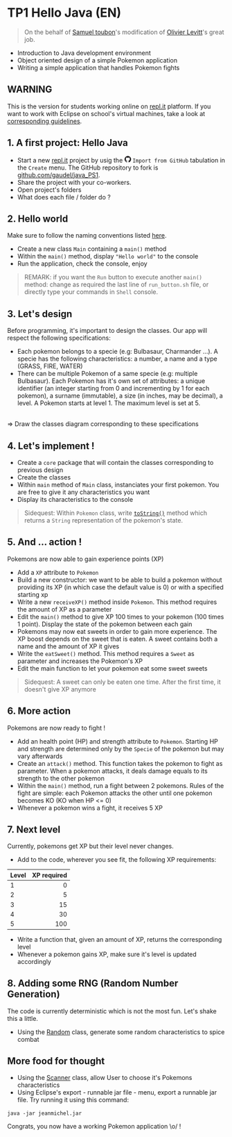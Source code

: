 # TP1 Hello Java (EN)
> On the behalf of [Samuel toubon](http://wikisamuel.github.io/java/#/)'s modification of [Olivier Levitt](https://formations.levitt.fr/poo-java/#/)'s great job.

* Introduction to Java development environment
* Object oriented design of a simple Pokemon application
* Writing a simple application that handles Pokemon fights

## WARNING
This is the version for students working online on [repl.it](https://www.repl.it) platform. If you want to work with Eclipse on school's virtual machines, take a look at [corresponding guidelines](guidelines_for_practical_session_on_virtual_machine.md).

## 1. A first project: Hello Java

* Start a new [repl.it](https://www.repl.it) project by usig the <img src="img/GitHub-Mark-32px.png" width="15"> `Import from GitHub` tabulation in the `Create` menu. The GitHub repository to fork is [github.com/gaudel/java_PS1](https://github.com/gaudel/java_PS1).
* Share the project with your co-workers.
* Open project's folders
* What does each file / folder do ?


## 2. Hello world
  
Make sure to follow the naming conventions listed [here](https://www.javatpoint.com/java-naming-conventions).

* Create a new class `Main` containing a `main()` method
* Within the `main()` method, display `"Hello world"` to the console
* Run the application, check the console, enjoy

> REMARK: if you want the `Run` button to execute another `main()` method: change as required the last line of `run_button.sh` file, or directly type your commands in `Shell` console.


## 3. Let's design
  
Before programming, it's important to design the classes. Our app will respect the following specifications:

* Each pokemon belongs to a specie (e.g: Bulbasaur, Charmander ...). A specie has the following characteristics: a number, a name and a type (GRASS, FIRE, WATER)
* There can be multiple Pokemon of a same specie (e.g: multiple Bulbasaur). Each Pokemon has it's own set of attributes: a unique identifier (an integer starting from 0 and incrementing by 1 for each pokemon), a surname (immutable), a size (in inches, may be decimal), a level. A Pokemon starts at level 1. The maximum level is set at 5.

  
<br />
=> Draw the classes diagram corresponding to these specifications


## 4. Let's implement !
 
* Create a `core` package that will contain the classes corresponding to previous design
* Create the classes
* Within `main` method of `Main` class, instanciates your first pokemon. You are free to give it any characteristics you want
* Display its characteristics to the console

> Sidequest: Within `Pokemon` class, write [`toString()`](https://docs.oracle.com/javase/8/docs/api/java/lang/Object.html) method which returns a `String` representation of the pokemon's state.


## 5. And ... action !
 
Pokemons are now able to gain experience points (XP)

* Add a `XP` attribute to `Pokemon`
* Build a new constructor: we want to be able to build a pokemon without providing its XP (in which case the default value is 0) or with a specified starting xp
* Write a new `receiveXP()` method inside `Pokemon`. This method requires the amount of XP as a parameter
* Edit the `main()` method to give XP 100 times to your pokemon (100 times 1 point). Display the state of the pokemon between each gain
* Pokemons may now eat sweets in order to gain more experience. The XP boost depends on the sweet that is eaten. A sweet contains both a name and the amount of XP it gives
* Write the `eatSweet()` method. This method requires a `Sweet` as parameter and increases the Pokemon's XP
* Edit the main function to let your pokemon eat some sweet sweets

> Sidequest: A sweet can only be eaten one time. After the first time, it doesn't give XP anymore


## 6. More action
 
Pokemons are now ready to fight !

* Add an health point (HP) and strength attribute to `Pokemon`. Starting HP and strength are determined only by the `Specie` of the pokemon but may vary afterwards
* Create an `attack()` method. This function takes the pokemon to fight as parameter. When a pokemon attacks, it deals damage equals to its strength to the other pokemon
* Within the `main()` method, run a fight between 2 pokemons. Rules of the fight are simple: each Pokemon attacks the other until one pokemon becomes KO (KO when HP <= 0)
* Whenever a pokemon wins a fight, it receives 5 XP


## 7. Next level
 
Currently, pokemons get XP but their level never changes.
  
* Add to the code, wherever you see fit, the following XP requirements:

| Level        |     XP required     |   
|:------------ | -------------: | 
| 1        |     0    |  
| 2      |   5    |  
| 3         |     15      |   
| 4         |     30     |  
| 5        |     100     |  
* Write a function that, given an amount of XP, returns the corresponding level
* Whenever a pokemon gains XP, make sure it's level is updated accordingly


## 8. Adding some RNG (Random Number Generation)
 
The code is currently deterministic which is not the most fun. Let's shake this a little.

* Using the [Random](https://docs.oracle.com/javase/8/docs/api/java/util/Random.html) class, generate some random characteristics to spice combat


## More food for thought
 
* Using the [Scanner](https://docs.oracle.com/javase/8/docs/api/java/util/Scanner.html) class, allow User to choose it's Pokemons characteristics
* Using Eclipse's export - runnable jar file - menu, export a runnable jar file. Try running it using this command:   
```
java -jar jeanmichel.jar
```  
Congrats, you now have a working Pokemon application \o/ !